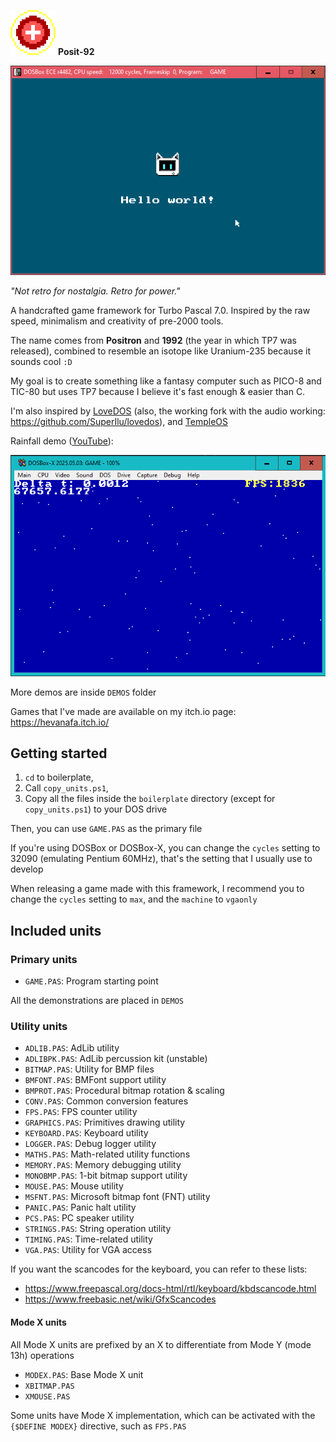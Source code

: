 ![Posit-92](./posit-92_logo.png) **Posit-92**

![preview](./preview.png)

_"Not retro for nostalgia. Retro for power."_

A handcrafted game framework for Turbo Pascal 7.0.  Inspired by the raw speed, minimalism and creativity of pre-2000 tools.

The name comes from **Positron** and **1992** (the year in which TP7 was released), combined to resemble an isotope like Uranium-235 because it sounds cool  `:D`

My goal is to create something like a fantasy computer such as PICO-8 and TIC-80 but uses TP7 because I believe it's fast enough & easier than C.

I'm also inspired by [LoveDOS](https://github.com/rxi/lovedos) (also, the working fork with the audio working: https://github.com/SuperIlu/lovedos), and [TempleOS](http://www.templeos.org/)

Rainfall demo ([YouTube](https://www.youtube.com/watch?v=GJOnGodk5AU)):

![demo preview](./demo_preview.png)

More demos are inside `DEMOS` folder

Games that I've made are available on my itch.io page: https://hevanafa.itch.io/


## Getting started

1. `cd` to boilerplate,
2. Call `copy_units.ps1`,
3. Copy all the files inside the `boilerplate` directory (except for `copy_units.ps1`) to your DOS drive

Then, you can use `GAME.PAS` as the primary file

If you're using DOSBox or DOSBox-X, you can change the `cycles` setting to 32090 (emulating Pentium 60MHz), that's the setting that I usually use to develop

When releasing a game made with this framework, I recommend you to change the `cycles` setting to `max`, and the `machine` to `vgaonly`


## Included units

### Primary units

- `GAME.PAS`: Program starting point

All the demonstrations are placed in `DEMOS`


### Utility units

- `ADLIB.PAS`: AdLib utility
- `ADLIBPK.PAS`: AdLib percussion kit (unstable)
- `BITMAP.PAS`: Utility for BMP files
- `BMFONT.PAS`: BMFont support utility
- `BMPROT.PAS`: Procedural bitmap rotation & scaling
- `CONV.PAS`: Common conversion features
- `FPS.PAS`: FPS counter utility
- `GRAPHICS.PAS`: Primitives drawing utility
- `KEYBOARD.PAS`: Keyboard utility
- `LOGGER.PAS`: Debug logger utility
- `MATHS.PAS`: Math-related utility functions
- `MEMORY.PAS`: Memory debugging utility
- `MONOBMP.PAS`: 1-bit bitmap support utility
- `MOUSE.PAS`: Mouse utility
- `MSFNT.PAS`: Microsoft bitmap font (FNT) utility
- `PANIC.PAS`: Panic halt utility
- `PCS.PAS`: PC speaker utility
- `STRINGS.PAS`: String operation utility
- `TIMING.PAS`: Time-related utility
- `VGA.PAS`: Utility for VGA access

If you want the scancodes for the keyboard, you can refer to these lists:
- https://www.freepascal.org/docs-html/rtl/keyboard/kbdscancode.html
- https://www.freebasic.net/wiki/GfxScancodes


#### Mode X units

All Mode X units are prefixed by an X to differentiate from Mode Y (mode 13h) operations

- `MODEX.PAS`: Base Mode X unit
- `XBITMAP.PAS`
- `XMOUSE.PAS`

Some units have Mode X implementation, which can be activated with the `{$DEFINE MODEX}` directive, such as `FPS.PAS`

